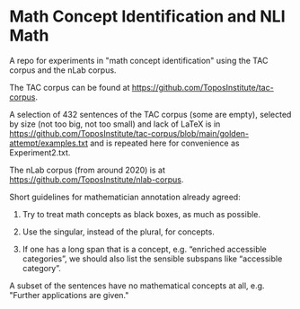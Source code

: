 # Math Concept Identification and NLI Math

A repo for  experiments in "math concept identification" using the TAC corpus and the nLab corpus.

The TAC corpus can be found at https://github.com/ToposInstitute/tac-corpus.

A selection of 432 sentences of the TAC corpus (some are empty), selected by size (not too big, not too small) and lack of LaTeX is in
https://github.com/ToposInstitute/tac-corpus/blob/main/golden-attempt/examples.txt and is repeated here for convenience as Experiment2.txt.

The nLab corpus (from around 2020) is at https://github.com/ToposInstitute/nlab-corpus.


Short guidelines for mathematician annotation already  agreed:

1. Try to treat math concepts as black boxes, as much as possible.

2.  Use the singular, instead of the plural, for concepts.
  
3.  If one has a long span that is a concept, e.g. “enriched accessible categories”, we should also list the sensible subspans like “accessible category”.

A subset of the sentences  have no mathematical concepts at all, e.g. "Further applications are given."

